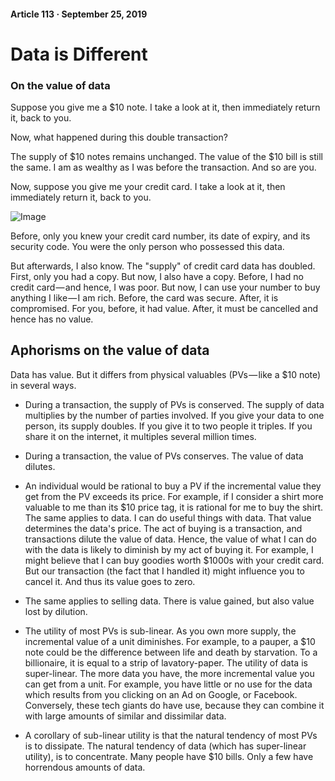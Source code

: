 #### Article 113 · September 25, 2019

# Data is Different

### On the value of data

Suppose you give me a $10 note. I take a look at it, then immediately return it, back to you.

Now, what happened during this double transaction?

The supply of $10 notes remains unchanged. The value of the $10 bill is still the same. I am as wealthy as I was before the transaction. And so are you.

Now, suppose you give me your credit card. I take a look at it, then immediately return it, back to you.

![Image](https://cdn-images-1.medium.com/max/800/1*iqNBmACymmWiolniII1YeA.png)

Before, only you knew your credit card number, its date of expiry, and its security code. You were the only person who possessed this data.

But afterwards, I also know. The "supply" of credit card data has doubled. First, only you had a copy. But now, I also have a copy. Before, I had no credit card — and hence, I was poor. But now, I can use your number to buy anything I like — I am rich. Before, the card was secure. After, it is compromised. For you, before, it had value. After, it must be cancelled and hence has no value.

## Aphorisms on the value of data

Data has value. But it differs from physical valuables (PVs — like a $10 note) in several ways.

* During a transaction, the supply of PVs is conserved. The supply of data multiplies by the number of parties involved. If you give your data to one person, its supply doubles. If you give it to two people it triples. If you share it on the internet, it multiples several million times.

* During a transaction, the value of PVs conserves. The value of data dilutes.

* An individual would be rational to buy a PV if the incremental value they get from the PV exceeds its price. For example, if I consider a shirt more valuable to me than its $10 price tag, it is rational for me to buy the shirt. The same applies to data. I can do useful things with data. That value determines the data's price. The act of buying is a transaction, and transactions dilute the value of data. Hence, the value of what I can do with the data is likely to diminish by my act of buying it. For example, I might believe that I can buy goodies worth $1000s with your credit card. But our transaction (the fact that I handled it) might influence you to cancel it. And thus its value goes to zero.

* The same applies to selling data. There is value gained, but also value lost by dilution.

* The utility of most PVs is sub-linear. As you own more supply, the incremental value of a unit diminishes. For example, to a pauper, a $10 note could be the difference between life and death by starvation. To a billionaire, it is equal to a strip of lavatory-paper. The utility of data is super-linear. The more data you have, the more incremental value you can get from a unit. For example, you have little or no use for the data which results from you clicking on an Ad on Google, or Facebook. Conversely, these tech giants do have use, because they can combine it with large amounts of similar and dissimilar data.

* A corollary of sub-linear utility is that the natural tendency of most PVs is to dissipate. The natural tendency of data (which has super-linear utility), is to concentrate. Many people have $10 bills. Only a few have horrendous amounts of data.
